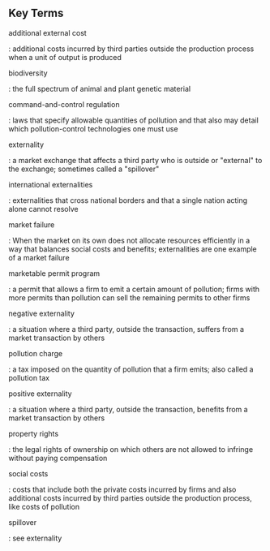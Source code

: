 ## Key Terms

additional external cost

:   additional costs incurred by third parties outside the production
    process when a unit of output is produced

biodiversity

:   the full spectrum of animal and plant genetic material

command-and-control regulation

:   laws that specify allowable quantities of pollution and that also
    may detail which pollution-control technologies one must use

externality

:   a market exchange that affects a third party who is outside or
    "external" to the exchange; sometimes called a "spillover"

international externalities

:   externalities that cross national borders and that a single nation
    acting alone cannot resolve

market failure

:   When the market on its own does not allocate resources efficiently
    in a way that balances social costs and benefits; externalities are
    one example of a market failure

marketable permit program

:   a permit that allows a firm to emit a certain amount of pollution;
    firms with more permits than pollution can sell the remaining
    permits to other firms

negative externality

:   a situation where a third party, outside the transaction, suffers
    from a market transaction by others

pollution charge

:   a tax imposed on the quantity of pollution that a firm emits; also
    called a pollution tax

positive externality

:   a situation where a third party, outside the transaction, benefits
    from a market transaction by others

property rights

:   the legal rights of ownership on which others are not allowed to
    infringe without paying compensation

social costs

:   costs that include both the private costs incurred by firms and also
    additional costs incurred by third parties outside the production
    process, like costs of pollution

spillover

:   see externality
